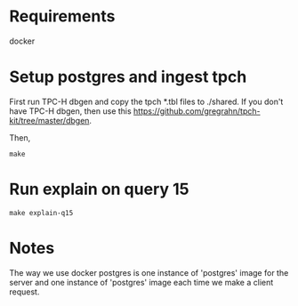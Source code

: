 # Requirements
docker

# Setup postgres and ingest tpch
First run TPC-H dbgen and copy the tpch *.tbl files to ./shared.
If you don't have TPC-H dbgen, then use this https://github.com/gregrahn/tpch-kit/tree/master/dbgen.

Then,

```
make
```

# Run explain on query 15
```
make explain-q15
```


# Notes
The way we use docker postgres is one instance of 'postgres' image for the server and one instance of 'postgres' image each time we make a client request.
